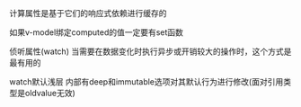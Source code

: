 计算属性是基于它们的响应式依赖进行缓存的

如果v-model绑定computed的值一定要有set函数
 
侦听属性(watch) 当需要在数据变化时执行异步或开销较大的操作时，这个方式是最有用的

watch默认浅层 内部有deep和immutable选项对其默认行为进行修改(面对引用类型是oldvalue无效)


